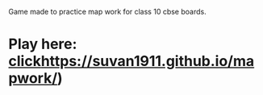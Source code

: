 Game made to practice map work for class 10 cbse boards.
# Play here: [click](https://suvan1911.github.io/mapwork/)https://suvan1911.github.io/mapwork/)
